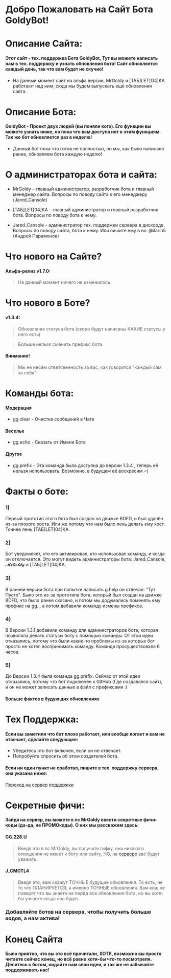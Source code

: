 # Добро Пожаловать на Сайт Бота GoldyBot!

# Описание Сайта:
#### Этот сайт - тех. поддержка Бота GoldyBot, Тут вы можете написать нам в тех. поддержку и узнать обновления бота! Сайт обновляется каждый день, так что вам будет не скучно!
- На данный момент сайт на альфа версии, MrGoldy и [ТАБ]LET[O4]KA работают над ним, сюда мы будем выпускать ещё обновления сайта.

# Описание Бота:
#### GoldyBot - Проект двух людей (вы поняли кого). Его функции вы можете узнать ниже, но пока что вам доступа нет к этим функциям. Так же бот обновляется раз в неделю! 
- Данный бот пока что готов не полностью, но мы, как было написано ранее, обновляем бота каждую неделю!

# О администраторах бота и сайта:
- MrGoldy – главный администратор, разработчик бота и главный менеджер сайта. Вопросы по поводу сайта к его менеджеру (Jared_Cansole)

- [ТАБ]LET[04]KA – главный администратор и главный разработчик бота. Вопросы по поводу бота к нему. 

- Jared_Cansole - администратор тех. поддержки сервера в дискорде. Вопросы по поводу сайта, бота к нему. Или пишите ему в вк: @ilarin5 (Андрей Парамонов)

# Что нового на Сайте?
#### Альфа-релиз v1.7.0:

> На данный момент ничего не изменилось   

> 
> 
> 
> 
> 

# Что нового в Боте?
#### v1.3.4:

> Обновление статуса бота (скоро будут написаны КАКИЕ статусы у него есть)

> Больше нельзя сменить префикс бота.




#### Внимание! 
> Мы не несём ответсвенность за вас, как говорится "каждый сам за себя"!





# Команды бота:

#### Модерация
- gg.clear - Очистка сообщений в Чате

#### Веселье 
- gg.echo - Сказать от Имени Бота

#### Другое
- gg.prefix - Эта команда была доступна до версии 1.3.4 , теперь её нельзя использовать. Возможно, в будущем её воскресим =)



# Факты о боте:
### 1) 
Первый прототип этого бота был создан на движке BDFD, и был удалён из-за плохого хоста. Или же потому что нам было лень делать ему хост. Точнее лень [ТАБ]LET[04]KA.
### 2) 
Бот уведомляет, кто его активировал, кто использовал команду, и когда он отключается. Это могут видеть администраторы бота: Jared_Cansole, 𝓜𝓻𝓖𝓸𝓵𝓭𝔂 и [ТАБ]LET[04]KA.
### 3) 
В ранней версии бота при попытке написать g.help он отвечал: "Тут Пусто". Было это из-за прототипа бота, который был создан на движке BDFD, что было ранее сказано, и потом мы додумались поменять ему префикс на gg. , а потом добавили команду измены префикса.
### 4)
В Версии 1.3.1 добавили команду для администраторов бота, которая позволяла делать статусы боту с помощью команды. От этой идеи отказались, потому что были какие-то проблемы из-за которых бот просто не хотел воспринимать команду. Команда просуществовала 6 часов.
### 5) 
До Версии 1.3.4 была команда gg.prefix. Сейчас от этой идеи отказались, потому что бот подключён к GitHub (Где создавался сайт), и он не может записать данные в файл с префиксами :(


#### Больше фактов в будующих обновлениях
   
   
   
   
# Тех Поддержка:
#### Если вы заметили что бот плохо работает, или вообще логает и вам не отвечает, сделайте следующее:

- Убедитесь что бот включен, если он не отвечает.
- Попробуйте спросить об этом создателей бота.

#### Если ни один пункт не сработал, пишите в тех. поддержку сервера, она указана ниже:
[Переход на сервер поддержки](https://discord.gg/6U9MA82RUy)

# Секретные фичи:
#### Зайдя на сервер, вы можете в лс MrGoldy ввести секретные фичи-коды (да-да, не ПРОМОкоды). О них мы расскажем здесь:

#### GG.228.U

> Введя это в лс MrGoldy, вы получите гифку, она никакого отношения не имеет к боту или сайту, НО, на [сервере](https://discord.gg/6U9MA82RUy) вас будут уважать.

#### J_СMGTL4

> Введя это, вам скажут ТОЧНЫЕ будущие обновления. То есть, не то что ПЛАНИРУЕТСЯ, а именно ТОЧНЫЕ обновления. Вам кнш не поверят что вы знаете на перёд все обновления бота, но вы хотя-бы узнаете когда она будет.

### Добавляйте ботов на сервера, чтобы получить больше кодов, а нам актива!

# Конец Сайта
#### Было приятно, что вы это всё прочитали, ХОТЯ, возможно вы просто читаете сейчас конец, но всё равно хотя-бы что-то посмотрели. Делитесь с ботом, кидайте нам свои идеи, и так же не забывайте поддерживать нас!

